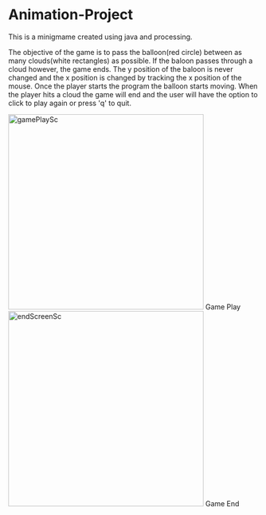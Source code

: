 # Animation-Project

This is a minigmame created using java and processing.

The objective of the game is to pass the balloon(red circle) between as many clouds(white rectangles) as possible.
If the baloon passes through a cloud however, the game ends. The y position of the baloon is never changed and the x position is changed by tracking the x position of the mouse. Once the player starts the program the balloon starts moving. When the player hits a cloud the game will end and the user will have the option to click to play again or press 'q' to quit.

<img width="392" alt="gamePlaySc" src="https://user-images.githubusercontent.com/60367008/126856591-d314c655-d85b-4ec6-8098-07ccd0279df0.png">
Game Play

<img width="392" alt="endScreenSc" src="https://user-images.githubusercontent.com/60367008/126856588-1747b7e8-8aa3-40b3-9033-f8042ed1d8db.png">
Game End

